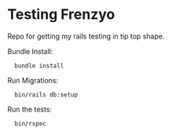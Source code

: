 # Testing Frenzyo

Repo for getting my rails testing in tip top shape.

Bundle Install:

```
  bundle install
```

Run Migrations:

```
  bin/rails db:setup
```

Run the tests:

```
  bin/rspec
```
